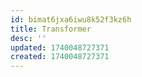 ```yaml
---
id: bimat6jxa6iwu8k52f3kz6h
title: Transformer
desc: ''
updated: 1740048727371
created: 1740048727371
---
```


